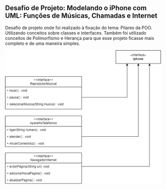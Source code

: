 ## Desafio de Projeto: Modelando o iPhone com UML: Funções de Músicas, Chamadas e Internet

Desafio de projeto onde foi realizado à fixação do tema: Pilares da POO. Utilizando conceitos sobre classes e interfaces. Também foi utilizado conceitos de Polimorfismo e Herança para que esse projeto ficasse mais completo e de uma maneira simples.

![LINK DIAGRAMA](Iphone\assets\Iphone.jpg)